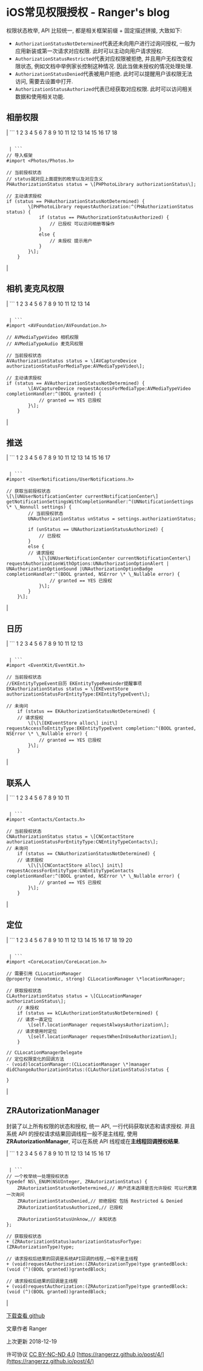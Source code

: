 # iOS常见权限授权 - Ranger's blog
权限状态枚举, API 比较统一, 都是相关框架前缀 + 固定描述拼接, 大致如下:

-   `AuthorizationStatusNotDetermined`代表还未向用户进行过询问授权, 一般为应用新装或第一次请求对应权限. 此时可以主动向用户请求授权.
-   `AuthorizationStatusRestricted`代表对应权限被拒绝, 并且用户无权改变权限状态, 例如文档中举例家长控制这种情况. 因此当做未授权的情况处理处理.
-   `AuthorizationStatusDenied`代表被用户拒绝. 此时可以提醒用户该权限无法访问, 需要去设置中打开.
-   `AuthorizationStatusAuthorized`代表已经获取对应权限. 此时可以访问相关数据和使用相关功能.

## 相册权限[](#相册权限)

| \`\`\`
 1 2 3 4 5 6 7 8 9 10 11 12 13 14 15 16 17 18 

````

 | ```
// 导入框架
#import <Photos/Photos.h>

// 当前授权状态 
// status就对应上面提到的枚举以及对应含义
PHAuthorizationStatus status = \[PHPhotoLibrary authorizationStatus\];

// 主动请求授权
if (status == PHAuthorizationStatusNotDetermined) {
        \[PHPhotoLibrary requestAuthorization:^(PHAuthorizationStatus status) {
            if (status == PHAuthorizationStatusAuthorized) {
                // 已授权 可以访问相册等操作
            }
            else {
                // 未授权 提示用户
            }
        }\];
    }
````

 \|

## 相机 麦克风权限[](#相机-麦克风权限)

| \`\`\`
 1 2 3 4 5 6 7 8 9 10 11 12 13 14 

````

 | ```
#import <AVFoundation/AVFoundation.h>

// AVMediaTypeVideo 相机权限
// AVMediaTypeAudio 麦克风权限

// 当前授权状态
AVAuthorizationStatus status = \[AVCaptureDevice authorizationStatusForMediaType:AVMediaTypeVideo\];

// 主动请求授权
if (status == AVAuthorizationStatusNotDetermined) {
        \[AVCaptureDevice requestAccessForMediaType:AVMediaTypeVideo completionHandler:^(BOOL granted) {
            // granted == YES 已授权
        }\];
    }
````

 \|

## 推送[](#推送)

| \`\`\`
 1 2 3 4 5 6 7 8 9 10 11 12 13 14 15 16 17 

````

 | ```
#import <UserNotifications/UserNotifications.h>

// 获取当前授权状态
\[\[UNUserNotificationCenter currentNotificationCenter\] getNotificationSettingsWithCompletionHandler:^(UNNotificationSettings \* \_Nonnull settings) {
        // 当前授权状态
        UNAuthorizationStatus unStatus = settings.authorizationStatus;
        
        if (unStatus == UNAuthorizationStatusAuthorized) {
            // 已授权
        }
        else {
        // 请求授权
            \[\[UNUserNotificationCenter currentNotificationCenter\] requestAuthorizationWithOptions:UNAuthorizationOptionAlert | UNAuthorizationOptionSound |UNAuthorizationOptionBadge completionHandler:^(BOOL granted, NSError \* \_Nullable error) {
                // granted == YES 已授权
            }\];
        }
    }\];
````

 \|

## 日历[](#日历)

| \`\`\`
 1 2 3 4 5 6 7 8 9 10 11 12 13 

````

 | ```
#import <EventKit/EventKit.h>

// 当前授权状态 
//EKEntityTypeEvent日历 EKEntityTypeReminder提醒事项
EKAuthorizationStatus status = \[EKEventStore authorizationStatusForEntityType:EKEntityTypeEvent\];
    
// 未询问
    if (status == EKAuthorizationStatusNotDetermined) {
    // 请求授权
        \[\[\[EKEventStore alloc\] init\] requestAccessToEntityType:EKEntityTypeEvent completion:^(BOOL granted, NSError \* \_Nullable error) {
            // granted == YES 已授权
        }\];
    }
````

 \|

## 联系人[](#联系人)

| \`\`\`
 1 2 3 4 5 6 7 8 9 10 11 

````

 | ```
#import <Contacts/Contacts.h>

// 当前授权状态
CNAuthorizationStatus status = \[CNContactStore authorizationStatusForEntityType:CNEntityTypeContacts\];
// 未询问
    if (status == CNAuthorizationStatusNotDetermined) {
    // 请求授权
        \[\[\[CNContactStore alloc\] init\] requestAccessForEntityType:CNEntityTypeContacts completionHandler:^(BOOL granted, NSError \* \_Nullable error) {
            // granted == YES 已授权
        }\];
    }
````

 \|

## 定位[](#定位)

| \`\`\`
 1 2 3 4 5 6 7 8 9 10 11 12 13 14 15 16 17 18 19 20 

````

 | ```
#import <CoreLocation/CoreLocation.h>

// 需要引用 CLLocationManager
@property (nonatomic, strong) CLLocationManager \*locationManager;

// 获取授权状态
CLAuthorizationStatus status = \[CLLocationManager authorizationStatus\];
    // 未授权
    if (status == kCLAuthorizationStatusNotDetermined) {
    // 请求一直定位
        \[self.locationManager requestAlwaysAuthorization\];
    // 请求使用时定位
        \[self.locationManager requestWhenInUseAuthorization\];
    }

// CLLocationManagerDelegate
// 定位权限变化的回调方法
- (void)locationManager:(CLLocationManager \*)manager didChangeAuthorizationStatus:(CLAuthorizationStatus)status {
    
}
````

 \|

## ZRAutorizationManager[](#zrautorizationmanager)

封装了以上所有权限的状态和授权, 统一 API, 一行代码获取状态和请求授权. 并且系统 API 的授权请求结果回调线程一般不是主线程, 使用**ZRAutorizationManager**, 可以在系统 API 线程或在**主线程回调授权结果**.

| \`\`\`
 1 2 3 4 5 6 7 8 9 10 11 12 13 14 15 16 17 

````

 | ```
// 一个枚举统一处理授权状态
typedef NS\_ENUM(NSUInteger, ZRAutorizationStatus) {
    ZRAutorizationStatusNotDetermined,// 用户还未选择是否允许授权 可以代表第一次询问
    ZRAutorizationStatusDenied,// 拒绝授权 包括 Restricted & Denied
    ZRAutorizationStatusAuthorized,// 已授权
    
    ZRAutorizationStatusUnknow,// 未知状态
};

// 获取授权状态
+ (ZRAutorizationStatus)autorizationStatusForType:(ZRAutorizationType)type;

// 请求授权后结果的回调是系统API回调的线程,一般不是主线程
+ (void)requestAuthorization:(ZRAutorizationType)type grantedBlock:(void (^)(BOOL granted))grantedBlock;

// 请求授权后结果的回调是主线程
+ (void)requestAuthorization:(ZRAutorizationType)type grantedBlock:(void (^)(BOOL granted))grantedBlock;
````

 \|

[下载查看 github](https://github.com/RangerZz/ZRAutorizationManager)

文章作者 Ranger

上次更新 2018-12-19

许可协议 [CC BY-NC-ND 4.0](https://creativecommons.org/licenses/by-nc-nd/4.0/) 
 [https://rangerzz.github.io/post/4/](https://rangerzz.github.io/post/4/)
